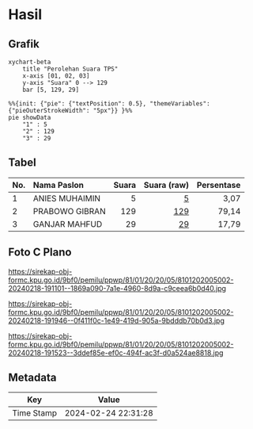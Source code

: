 # Hasil

## Grafik

```mermaid
xychart-beta
    title "Perolehan Suara TPS"
    x-axis [01, 02, 03]
    y-axis "Suara" 0 --> 129
    bar [5, 129, 29]
```

```mermaid
%%{init: {"pie": {"textPosition": 0.5}, "themeVariables": {"pieOuterStrokeWidth": "5px"}} }%%
pie showData
    "1" : 5
    "2" : 129
    "3" : 29
```

## Tabel

| No. | Nama Paslon    | Suara | Suara (raw) | Persentase |
|:--- |:-------------- | -----:| -----------:| ----------:|
| 1   | ANIES MUHAIMIN | 5     | [5][p-1]    | 3,07       |
| 2   | PRABOWO GIBRAN | 129   | [129][p-2]  | 79,14      |
| 3   | GANJAR MAHFUD  | 29    | [29][p-3]   | 17,79      |


[p-1]: https://github.com/gigit-pemilu/pemilu-2024-81-maluku/blob/main/pilpres/hitung-suara/sub/81-maluku/sub/01-maluku-tengah/sub/20-seram-utara-barat/sub/2005-karlutu-kara/sub/002-tps/sub/paslon-1.txt
[p-2]: https://github.com/gigit-pemilu/pemilu-2024-81-maluku/blob/main/pilpres/hitung-suara/sub/81-maluku/sub/01-maluku-tengah/sub/20-seram-utara-barat/sub/2005-karlutu-kara/sub/002-tps/sub/paslon-2.txt
[p-3]: https://github.com/gigit-pemilu/pemilu-2024-81-maluku/blob/main/pilpres/hitung-suara/sub/81-maluku/sub/01-maluku-tengah/sub/20-seram-utara-barat/sub/2005-karlutu-kara/sub/002-tps/sub/paslon-3.txt

## Foto C Plano

https://sirekap-obj-formc.kpu.go.id/9bf0/pemilu/ppwp/81/01/20/20/05/8101202005002-20240218-191101--1869a090-7a1e-4960-8d9a-c9ceea6b0d40.jpg

https://sirekap-obj-formc.kpu.go.id/9bf0/pemilu/ppwp/81/01/20/20/05/8101202005002-20240218-191946--0f411f0c-1e49-419d-905a-9bdddb70b0d3.jpg

https://sirekap-obj-formc.kpu.go.id/9bf0/pemilu/ppwp/81/01/20/20/05/8101202005002-20240218-191523--3ddef85e-ef0c-494f-ac3f-d0a524ae8818.jpg


## Metadata

| Key        | Value               |
| ---------- | ------------------- |
| Time Stamp | 2024-02-24 22:31:28 |




